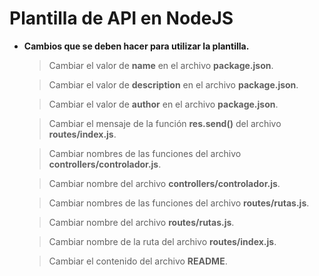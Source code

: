 # Plantilla de API en NodeJS
- **Cambios que se deben hacer para utilizar la plantilla.**
	> Cambiar el valor de **name** en el archivo **package.json**.

    > Cambiar el valor de **description** en el archivo **package.json**.

    > Cambiar el valor de **author** en el archivo **package.json**.

    > Cambiar el mensaje de la función **res.send()** del archivo **routes/index.js**.
    
    > Cambiar nombres de las funciones del archivo **controllers/controlador.js**.

    > Cambiar nombre del archivo **controllers/controlador.js**.
    
    > Cambiar nombres de las funciones del archivo **routes/rutas.js**.

    > Cambiar nombre del archivo **routes/rutas.js**.
    
    > Cambiar nombre de la ruta del archivo **routes/index.js**.

    > Cambiar el contenido del archivo **README**.
